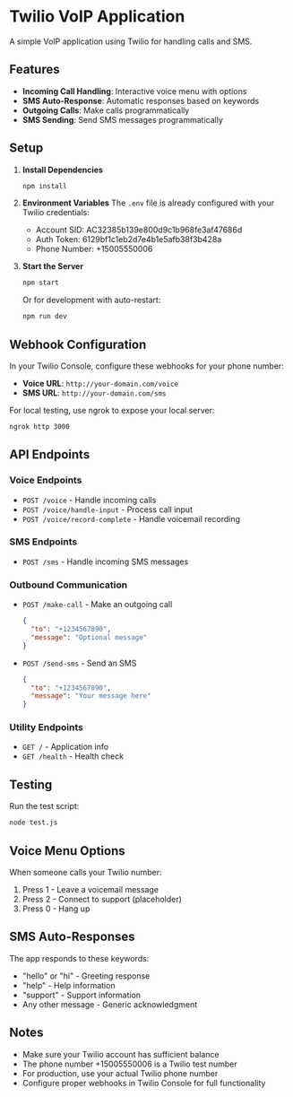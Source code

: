 # Twilio VoIP Application

A simple VoIP application using Twilio for handling calls and SMS.

## Features

- **Incoming Call Handling**: Interactive voice menu with options
- **SMS Auto-Response**: Automatic responses based on keywords
- **Outgoing Calls**: Make calls programmatically
- **SMS Sending**: Send SMS messages programmatically

## Setup

1. **Install Dependencies**
   ```bash
   npm install
   ```

2. **Environment Variables**
   The `.env` file is already configured with your Twilio credentials:
   - Account SID: AC32385b139e800d9c1b968fe3af47686d
   - Auth Token: 6129bf1c1eb2d7e4b1e5afb38f3b428a
   - Phone Number: +15005550006

3. **Start the Server**
   ```bash
   npm start
   ```
   Or for development with auto-restart:
   ```bash
   npm run dev
   ```

## Webhook Configuration

In your Twilio Console, configure these webhooks for your phone number:

- **Voice URL**: `http://your-domain.com/voice`
- **SMS URL**: `http://your-domain.com/sms`

For local testing, use ngrok to expose your local server:
```bash
ngrok http 3000
```

## API Endpoints

### Voice Endpoints
- `POST /voice` - Handle incoming calls
- `POST /voice/handle-input` - Process call input
- `POST /voice/record-complete` - Handle voicemail recording

### SMS Endpoints
- `POST /sms` - Handle incoming SMS messages

### Outbound Communication
- `POST /make-call` - Make an outgoing call
  ```json
  {
    "to": "+1234567890",
    "message": "Optional message"
  }
  ```

- `POST /send-sms` - Send an SMS
  ```json
  {
    "to": "+1234567890",
    "message": "Your message here"
  }
  ```

### Utility Endpoints
- `GET /` - Application info
- `GET /health` - Health check

## Testing

Run the test script:
```bash
node test.js
```

## Voice Menu Options

When someone calls your Twilio number:
1. Press 1 - Leave a voicemail message
2. Press 2 - Connect to support (placeholder)
3. Press 0 - Hang up

## SMS Auto-Responses

The app responds to these keywords:
- "hello" or "hi" - Greeting response
- "help" - Help information
- "support" - Support information
- Any other message - Generic acknowledgment

## Notes

- Make sure your Twilio account has sufficient balance
- The phone number +15005550006 is a Twilio test number
- For production, use your actual Twilio phone number
- Configure proper webhooks in Twilio Console for full functionality

